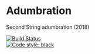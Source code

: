 # Adumbration
Second String adumbration (2018)

[![Build Status](https://travis-ci.com/GregoryREvans/adumbration.svg?branch=master)](https://travis-ci.com/GregoryREvans/adumbration) <br />
[![Code style: black](https://img.shields.io/badge/code%20style-black-000000.svg)](https://github.com/python/black) <br/>
